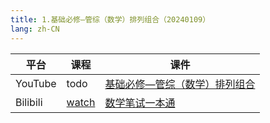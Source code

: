 ```yaml
---
title: 1.基础必修—管综（数学）排列组合（20240109）
lang: zh-CN
---
```


| 平台       | 课程                                                                                                                                    | 课件                                                                                                                                                                                                                                  |
|----------|---------------------------------------------------------------------------------------------------------------------------------------|-------------------------------------------------------------------------------------------------------------------------------------------------------------------------------------------------------------------------------------|
| YouTube  | todo                                                                                                                                  | [基础必修—管综（数学）排列组合](../../public/math/%E6%95%B0%E5%AD%A6-%E6%AD%A3%E5%BC%8F%E8%AF%BE/pdf/%E5%9F%BA%E7%A1%80%E5%BF%85%E4%BF%AE%E2%80%94%E7%AE%A1%E7%BB%BC%EF%BC%88%E6%95%B0%E5%AD%A6%EF%BC%89%E6%8E%92%E5%88%97%E7%BB%84%E5%90%88.pdf) |
| Bilibili | [watch](https://www.bilibili.com/video/BV1TtWmeYEm7?spm_id_from=333.788.videopod.sections&vd_source=752f1f454ebffd32e5dbe02742c48dab) | [数学笔试一本通](../../public/math/%E6%95%B0%E5%AD%A6-%E5%9F%BA%E7%A1%80%E8%AF%BE/pdf/1.%E3%80%90%E7%AC%94%E8%AF%95%E4%B8%80%E6%9C%AC%E9%80%9A%E3%80%91%E7%AE%A1%E7%BB%BC-%E6%95%B0%E5%AD%A6.pdf)                                          |

